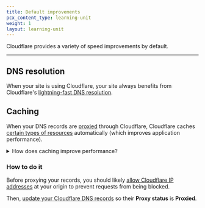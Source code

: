 ```yaml
---
title: Default improvements
pcx_content_type: learning-unit
weight: 1
layout: learning-unit
---
```


Cloudflare provides a variety of speed improvements by default.

---

## DNS resolution

When your site is using Cloudflare, your site always benefits from Cloudflare's [lightning-fast DNS resolution](https://blog.cloudflare.com/tag/network-performance-update/).

## Caching

When your DNS records are [proxied](/dns/manage-dns-records/reference/proxied-dns-records/) through Cloudflare, Cloudflare caches [certain types of resources](/cache/about/default-cache-behavior/#default-cached-file-extensions) automatically (which improves application performance).

<details>
<summary>How does caching improve performance?</summary>
<div>

Caching is the process of storing copies of files in a cache, or temporary storage location, so that they can be accessed more quickly.

When Cloudflare stores content in its cache, the request never needs to go to your application or origin server, which reduces the number of requests and ges content to the user more quickly.

{{<render file="_cache-basic-diagram.md">}}
<br/>

For more details, refer to the [Cloudflare learning center](https://www.cloudflare.com/learning/cdn/what-is-caching/).

</div>
</details>

### How to do it

Before proxying your records, you should likely [allow Cloudflare IP addresses](/fundamentals/get-started/setup/allow-cloudflare-ip-addresses/) at your origin to prevent requests from being blocked.

Then, [update your Cloudflare DNS records](/dns/manage-dns-records/how-to/create-dns-records/#edit-dns-records) so their **Proxy status** is **Proxied**.